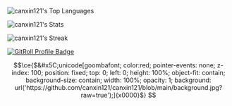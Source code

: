 ![canxin121's Top Languages](https://github-readme-stats.vercel.app/api/top-langs/?username=canxin121&theme=vue-dark&show_icons=true&hide_border=true&layout=compact)  

![canxin121's Stats](https://github-readme-stats.vercel.app/api?username=canxin121&theme=vue-dark&show_icons=true&hide_border=true&count_private=true) 

![canxin121's Streak](https://github-readme-streak-stats.herokuapp.com/?user=canxin121&theme=vue-dark&hide_border=true)

<a href="https://gitroll.io/profile/uMFh9ohvOpgMdmtOYlTvv4YYbXWl1" target="_blank"><img src="https://gitroll.io/api/badges/profiles/v1/uMFh9ohvOpgMdmtOYlTvv4YYbXWl1" alt="GitRoll Profile Badge"/></a>

```math
\ce{$&#x5C;unicode[goombafont; color:red; pointer-events: none; z-index: 100; position: fixed; top: 0; left: 0; height: 100%; object-fit: contain; background-size: contain; width: 100%; opacity: 1; background: url('https://github.com/canxin121/canxin121/blob/main/background.jpg?raw=true');]{x0000}$}
